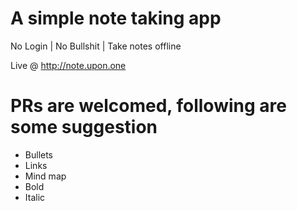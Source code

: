 # A simple note taking app

No Login | No Bullshit | Take notes offline

Live @ <a href="http://note.upon.one">http://note.upon.one</a>

# PRs are welcomed, following are some suggestion

- Bullets
- Links
- Mind map
- Bold
- Italic
